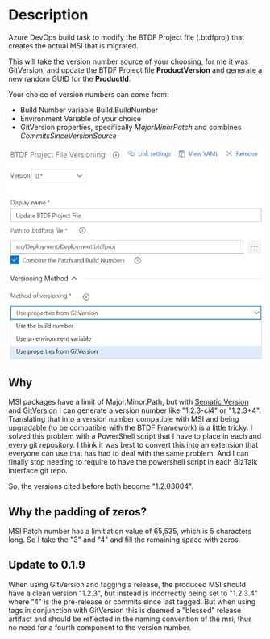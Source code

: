 # Description

Azure DevOps build task to modify the BTDF Project file (.btdfproj) that creates the actual MSI that is migrated.

This will take the version number source of your choosing, for me it was GitVersion, and update the BTDF Project file **ProductVersion** and generate a new random GUID for the **ProductId**.

Your choice of version numbers can come from:

* Build Number variable Build.BuildNumber
* Environment Variable of your choice
* GitVersion properties, specifically *MajorMinorPatch* and combines *CommitsSinceVersionSource*

![BTDFProjVerForm](images/marketplace/btdfprojver-1.png)

## Why

MSI packages have a limit of Major.Minor.Path, but with [Sematic Version](https://semver.org) and [GitVersion](https://gitversion.readthedocs.io/en/latest/) I can generate a version number like "1.2.3-ci4" or "1.2.3+4".  Translating that into a version number compatible with MSI and being upgradable (to be compatible with the BTDF Framework) is a little tricky.  I solved this problem with a PowerShell script that I have to place in each and every git repository.  I think it was best to convert this into an extension that everyone can use that has had to deal with the same problem.  And I can finally stop needing to require to have the powershell script in each BizTalk interface git repo.

So, the versions cited before both become "1.2.03004".

## Why the padding of zeros?

MSI Patch number has a limitiation value of 65,535, which is 5 characters long.  So I take the "3" and "4" and fill the remaining space with zeros.

## Update to 0.1.9
When using GitVersion and tagging a release, the produced MSI should have a clean version "1.2.3", but instead is incorrectly being set to "1.2.3.4" where "4" is the pre-release or commits since last tagged.  But when using tags in conjunction with GitVersion this is deemed a "blessed" release artifact and should be reflected in the naming convention of the msi, thus no need for a fourth component to the version number.
